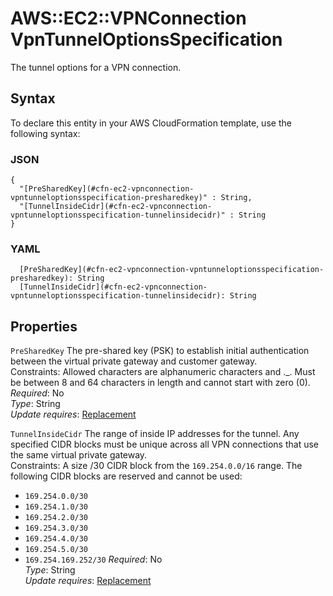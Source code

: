 # AWS::EC2::VPNConnection VpnTunnelOptionsSpecification<a name="aws-properties-ec2-vpnconnection-vpntunneloptionsspecification"></a>

The tunnel options for a VPN connection\.

## Syntax<a name="aws-properties-ec2-vpnconnection-vpntunneloptionsspecification-syntax"></a>

To declare this entity in your AWS CloudFormation template, use the following syntax:

### JSON<a name="aws-properties-ec2-vpnconnection-vpntunneloptionsspecification-syntax.json"></a>

```
{
  "[PreSharedKey](#cfn-ec2-vpnconnection-vpntunneloptionsspecification-presharedkey)" : String,
  "[TunnelInsideCidr](#cfn-ec2-vpnconnection-vpntunneloptionsspecification-tunnelinsidecidr)" : String
}
```

### YAML<a name="aws-properties-ec2-vpnconnection-vpntunneloptionsspecification-syntax.yaml"></a>

```
  [PreSharedKey](#cfn-ec2-vpnconnection-vpntunneloptionsspecification-presharedkey): String
  [TunnelInsideCidr](#cfn-ec2-vpnconnection-vpntunneloptionsspecification-tunnelinsidecidr): String
```

## Properties<a name="aws-properties-ec2-vpnconnection-vpntunneloptionsspecification-properties"></a>

`PreSharedKey`  <a name="cfn-ec2-vpnconnection-vpntunneloptionsspecification-presharedkey"></a>
The pre\-shared key \(PSK\) to establish initial authentication between the virtual private gateway and customer gateway\.  
Constraints: Allowed characters are alphanumeric characters and \.\_\. Must be between 8 and 64 characters in length and cannot start with zero \(0\)\.  
*Required*: No  
*Type*: String  
*Update requires*: [Replacement](https://docs.aws.amazon.com/AWSCloudFormation/latest/UserGuide/using-cfn-updating-stacks-update-behaviors.html#update-replacement)

`TunnelInsideCidr`  <a name="cfn-ec2-vpnconnection-vpntunneloptionsspecification-tunnelinsidecidr"></a>
The range of inside IP addresses for the tunnel\. Any specified CIDR blocks must be unique across all VPN connections that use the same virtual private gateway\.   
Constraints: A size /30 CIDR block from the `169.254.0.0/16` range\. The following CIDR blocks are reserved and cannot be used:  
+  `169.254.0.0/30` 
+  `169.254.1.0/30` 
+  `169.254.2.0/30` 
+  `169.254.3.0/30` 
+  `169.254.4.0/30` 
+  `169.254.5.0/30` 
+  `169.254.169.252/30` 
*Required*: No  
*Type*: String  
*Update requires*: [Replacement](https://docs.aws.amazon.com/AWSCloudFormation/latest/UserGuide/using-cfn-updating-stacks-update-behaviors.html#update-replacement)